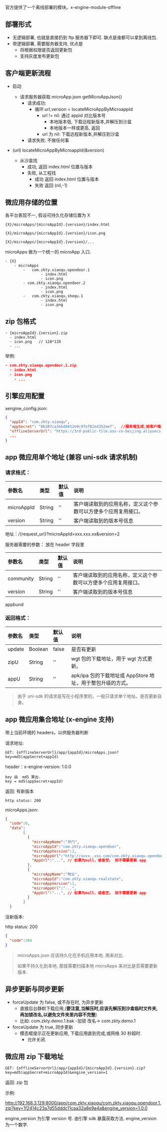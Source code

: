 官方提供了一个离线部署的模块。x-engine-module-offline

## 部署形式

- 无逻辑部署, 也就是直接扔到 ftp 服务器下即可.  缺点是谁都可以拿到离线包.
- 带逻辑部署, 需要服务器支持, 优点是
  - 将根据权限是否返回更新包
  - 支持灰度发布更新包



## 客户端更新流程

 - 启动
   - 请求服务器获取 microApp.json getMicroAppJson()
     - 请求成功:
       - 循环:url,version = locateMicroAppByMicroappId
         - url != nil: 通过 appid 对比版本号
           - 本地版本低, 下载远程新版本,并解压到沙盒
           - 本地版本一样或更高, 返回
         - url 为 nil: 下载远程新版本,并解压到沙盒
     - 请求失败: 不做任何事



 - (url) locateMicroAppByMicroappId(&version)
   - 从沙盒找
     - 成功, 返回 index.html 位置与版本
     - 失败, 从工程找
       - 成功 返回 index.html 位置与版本
       - 失败 返回 (nil,-1)



## 微应用存储的位置

各平台表现不一, 假设可持久化存储位置为 X

```
{X}/microApps/{microAppId}.{version}/index.html

{X}/microApps/{microAppId}.{version}/icon.png

{X}/microApps/{microAppId}.{version}/...
```



microApps 做为一个统一的 microApp 入口.

```
- {X}
	- microApps
		-	com.zkty.xiaoqu.opendoor.1
				- index.html
				- icon.png
		- com.zkty.xiaoqu.opendoor.2
				- index.html
				- icon.png
		-	com.zkty.xiaoqu.shequ.1
				- index.html
				- icon.png
```







## zip 包格式

```
- {microAppId}.{version}.zip
  - index.html
  - icon.png   // 128*128
  - ...
```

举例:

``` json
- com.zkty.xiaoqu.opendoor.1.zip
  - index.html
  - icon.png
	- ...
```



## 引擎应用配置

xengine_config.json:

``` json
{
  "appId": "com.zkty.xiaoqu",  
  "appSecret": "8b387ca3ebdd412e9c97ef81ed352ee7",  //服务端生成,给客户端
  "offlineServerUrl": "https://3rd-public-file.oss-cn-beijing.aliyuncs.com"  //服务器 GateWay 地址
  ...
}
```



## app 微应用单个地址 (兼容 uni-sdk 请求机制)

### 请求格式：

| 参数名     | 类型   | 默认值 | 说明                                                         |
| :--------- | :----- | :----- | :----------------------------------------------------------- |
| microAppId | String | ''     | 客户端读取到的应用名称，定义这个参数可以方便多个应用复用接口。 |
| version    | String | ''     | 客户端读取到的版本号信息                                     |

 地址：/{request_url}?microAppId=xxx.xxx.xx&version=2 

 

服务器需要的参数： 放在 header 字段里

| 参数名    | 类型   | 默认值 | 说明                                                         |
| :-------- | :----- | :----- | :----------------------------------------------------------- |
| community | String | ''     | 客户端读取到的应用名称，定义这个参数可以方便多个应用复用接口。 |
| version   | String | ''     | 客户端读取到的版本号信息                                     |



 appbund 

### 返回格式：



| 参数名 | 类型    | 默认值 | 说明                                                       |
| :----- | :------ | :----- | :--------------------------------------------------------- |
| update | Boolean | false  | 是否有更新                                                 |
| zipU   | String  | ''     | wgt 包的下载地址，用于 wgt 方式更新。                      |
| appU   | String  | ''     | apk/ipa 包的下载地址或 AppStore 地址，用于整包升级的方式。 |



>  由于 uni-sdk 的请求是写在小程序里的，一般只请求单个地址。是否更新自身。



## app 微应用集合地址 (x-engine 支持)

带上当前环境的 headers，以供服务器判断

请求地址:

```
GET: {offlineServerUrl}/app/{appId}/microApps.json?key=md5(appSecret+appId)
```

header：x-engine-version: 1.0.0

```
key 由  md5 算出. 
key = md5(appSecret+appId)
```

返回: 有新版本

```
http status: 200
```

microApps.json:

``` json
{
  "code":0,
  "data":
        [
          {
            "microAppName":"开门",
            "microAppId":"com.zkty.xiaoqu.opendoor",
            "microAppVersion":2,
            "microAppUrl":"http://xxxx..xxx.com/com.zkty.xiaoqu.opendoo.{version}.zip",
            "AppUrl":"...", // 如果为null，或者空， 则不需要更新 app                        
          },
          {
            "microAppName":"物业",
            "microAppId":"com.zkty.xiaoqu.realstate",
            "microAppVersion":1,
            "microAppUrl":"...",
            "AppUrl":"...", // 如果为null，或者空， 则不需要更新 app            
          }
        ]
  }
```



没新版本:

http status: 200

``` json
{
  "code":304 
}
```

 

> microApps.json 应该持久化在手机应用本地. 用来对比. 
>
> 如果不持久化到本地, 那就需要扫描本地 microApps 来对比是否需要更新版本.



## 异步更新与同步更新

- forceUpdate 为 false, 或不存在时, 为异步更新
  - 直接后台静默下载应用,(**要注意,当解压时,应该先解压到沙盒临时文件夹,再加锁改名,以避免文件夹里内容不完整**)
  - 比如: com.zkty.demo.1.bak  -加锁 改名->   com.zkty.demo.1
- forceUpdate 为 true, 同步更新
  - 模态框提示正在更新应用, 下载应用直到完成,或网络 30 秒超时.
    - 允许关闭.

## 微应用 zip 下载地址
```
GET: {offlineServerUrl}/app/{appId}/{microAppId}.{version}.zip?key=md5(appSecret+microAppId)&engine_version=1

```

返回: zip 包

示例:

http://192.168.3.129:8000/app/com.zkty.xiaoqu/com.zkty.xiaoqu.opendoor.1.zip?key=1f2414c23a7d55dddc11caa32a8e9a4a&engine_version=1.0.0



engine_version 为引擎 version 号. 由引擎 sdk 暴露获取方法. engine_version 为一个数字.

